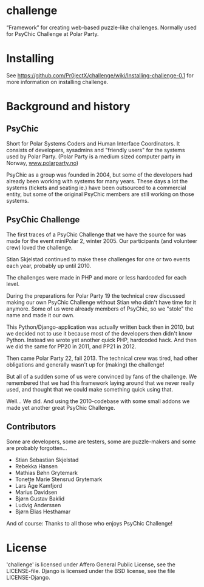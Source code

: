 # challenge

“Framework” for creating web-based puzzle-like challenges.
Normally used for PsyChic Challenge at Polar Party.


# Installing

See https://github.com/Pr0jectX/challenge/wiki/Installing-challenge-0.1 for more information on installing challenge.


# Background and history

## PsyChic

Short for Polar Systems Coders and Human Interface Coordinators.
It consists of developers, sysadmins and "friendly users" for the systems used
by Polar Party.
(Polar Party is a medium sized computer party in Norway, www.polarparty.no)

PsyChic as a group was founded in 2004, but some of the developers had already
been working with systems for many years.
These days a lot the systems (tickets and seating ie.) have been outsourced to
a commercial entity, but some of the original PsyChic members are still working
on those systems.


## PsyChic Challenge

The first traces of a PsyChic Challenge that we have the source for was made
for the event miniPolar 2, winter 2005.
Our participants (and volunteer crew) loved the challenge.

Stian Skjelstad continued to make these challenges for one or two events each
year, probably up until 2010.

The challenges were made in PHP and more or less hardcoded for each level.

During the preparations for Polar Party 19 the technical crew discussed making
our own PsyChic Challenge without Stian who didn't have time for it anymore.
Some of us were already members of PsyChic, so we "stole" the name and made it
our own.

This Python/Django-application was actually written back then in 2010, but 
we decided not to use it because most of the developers then didn't know
Python. Instead we wrote yet another quick PHP, hardcoded hack.
And then we did the same for PP20 in 2011, and PP21 in 2012.

Then came Polar Party 22, fall 2013.
The technical crew was tired, had other obligations and generally wasn't up
for (making) the challenge!

But all of a sudden some of us were convinced by fans of the challenge.
We remembered that we had this framework laying around that we never really
used, and thought that we could make something quick using that.

Well... We did. And using the 2010-codebase with some small addons we made
yet another great PsyChic Challenge.


## Contributors

Some are developers, some are testers, some are puzzle-makers and some are
probably forgotten...

* Stian Sebastian Skjelstad
* Rebekka Hansen
* Mathias Bøhn Grytemark
* Tonette Marie Stensrud Grytemark
* Lars Åge Kamfjord
* Marius Davidsen
* Bjørn Gustav Baklid
* Ludvig Anderssen
* Bjørn Elias Hesthamar

And of course: Thanks to all those who enjoys PsyChic Challenge!

# License

'challenge' is licensed under Affero General Public License, see the LICENSE-file.
Django is licensed under the BSD license, see the file LICENSE-Django.

